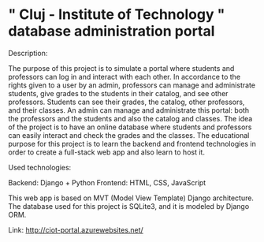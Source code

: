 # " Cluj - Institute of Technology " database administration portal

Description:

The purpose of this project is to simulate a portal
where students and professors can log in and interact with each other. In accordance to the rights given to a user by an admin, professors can manage and administrate students, give grades to the students  in their catalog, and see other professors.
Students can see their grades, the catalog, other professors, and  their classes.
An admin can manage and administrate this portal: both the professors and the students and also the catalog and classes.
The idea  of the project is to have an online database where students and professors can easily interact and check the grades and the classes. 
The educational purpose for this project is to learn the backend and frontend technologies in order to create a 
full-stack web app and also learn to host it.

Used technologies:
 
Backend: Django + Python
Frontend: HTML, CSS, JavaScript

This web app is based on MVT (Model View Template) Django architecture.
The database used for this project is SQLite3, and it is modeled by Django ORM.

Link: http://ciot-portal.azurewebsites.net/